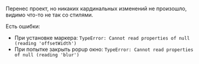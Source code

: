 Перенес проект, но никаких кардинальных изменений не произошло, видимо что-то не так со стилями.

Есть ошибки:
* При установке маркера: `TypeError: Cannot read properties of null (reading 'offsetWidth')`
* При попытке закрыть popup окно: `TypeError: Cannot read properties of null (reading 'blur')`
